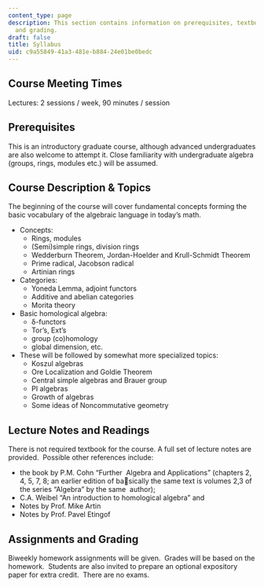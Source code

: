 ```yaml
---
content_type: page
description: This section contains information on prerequisites, textbooks, assignments,
  and grading.
draft: false
title: Syllabus
uid: c9a55849-41a3-481e-b884-24e01be0bedc
---
```

## Course Meeting Times

Lectures: 2 sessions / week, 90 minutes / session

## Prerequisites

This is an introductory graduate course, although advanced undergraduates are also welcome to attempt it. Close familiarity with undergraduate algebra (groups, rings, modules etc.) will be assumed. 

## Course Description & Topics

The beginning of the course will cover fundamental concepts forming the basic vocabulary of the algebraic language in today’s math. 

- Concepts:
    - Rings, modules
    - (Semi)simple rings, division rings
    - Wedderburn Theorem, Jordan-Hoelder and Krull-Schmidt Theorem
    - Prime radical, Jacobson radical
    - Artinian rings
- Categories:
    - Yoneda Lemma, adjoint functors
    - Additive and abelian categories
    - Morita theory
- Basic homological algebra: 
    - δ-functors
    - Tor’s, Ext’s
    - group (co)homology
    - global dimension, etc.
- These will be followed by somewhat more specialized topics:
    - Koszul algebras
    - Ore Localization and Goldie Theorem
    - Central simple algebras and Brauer group
    - PI algebras
    - Growth of algebras
    - Some ideas of Noncommutative geometry

## Lecture Notes and Readings

There is not required textbook for the course. A full set of lecture notes are provided.  Possible other references include:

- the book by P.M. Cohn “Further  Algebra and Applications” (chapters 2, 4, 5, 7, 8; an earlier edition of basically the same text is volumes 2,3 of the series “Algebra” by the same  author); 
- C.A. Weibel “An introduction to homological algebra” and 
- Notes by Prof. Mike Artin 
- Notes by Prof. Pavel Etingof 

## Assignments and Grading

Biweekly homework assignments will be given.  Grades will be based on the homework.  Students are also invited to prepare an optional expository paper for extra credit.  There are no exams.